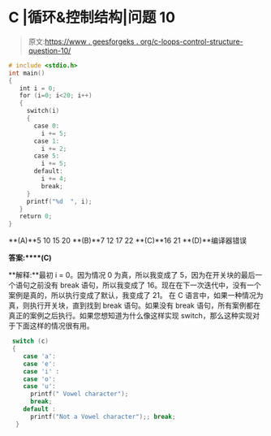 # C |循环&控制结构|问题 10

> 原文:[https://www . geesforgeks . org/c-loops-control-structure-question-10/](https://www.geeksforgeeks.org/c-loops-control-structure-question-10/)

```cpp
# include <stdio.h>
int main()
{
   int i = 0;
   for (i=0; i<20; i++)
   {
     switch(i)
     {
       case 0:
         i += 5;
       case 1:
         i += 2;
       case 5:
         i += 5;
       default:
         i += 4;
         break;
     }
     printf("%d  ", i);
   }
   return 0;
}
```

**(A)**5 10 15 20
**(B)**7 12 17 22
**(C)**16 21
**(D)**编译器错误

**答案:****(C)**

**解释:**最初 i = 0。因为情况 0 为真，所以我变成了 5，因为在开关块的最后一个语句之前没有 break 语句，所以我变成了 16。现在在下一次迭代中，没有一个案例是真的，所以执行变成了默认，我变成了 21。
在 C 语言中，如果一种情况为真，则执行开关块，直到找到 break 语句。如果没有 break 语句，所有案例都在真正的案例之后执行。如果您想知道为什么像这样实现 switch，那么这种实现对于下面这样的情况很有用。

```cpp
 switch (c)
 {
    case 'a':
    case 'e':
    case 'i' :
    case 'o':
    case 'u':
      printf(" Vowel character");
      break;
    default :
      printf("Not a Vowel character");; break;
  }
```